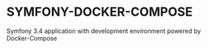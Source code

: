 # SYMFONY-DOCKER-COMPOSE

Symfony 3.4 application with development environment powered by Docker-Compose